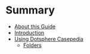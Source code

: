 # Summary

* [About this Guide](README.md)
* [Introduction](chapter1.md)
* [Using Dotsphere Casepedia](what-is-dotsphere-casepedia.md)
  * [Folders](what-is-dotsphere-casepedia/folders-in-casepedia.md)


